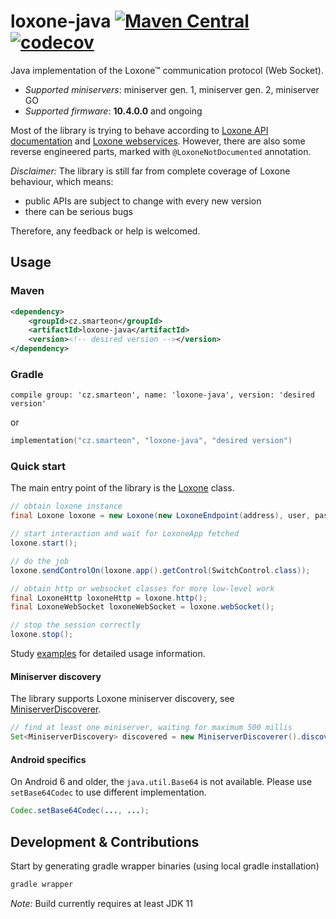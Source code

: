 # loxone-java [![Maven Central](https://maven-badges.herokuapp.com/maven-central/cz.smarteon/loxone-java/badge.svg)](https://maven-badges.herokuapp.com/maven-central/cz-smarteon/loxone-java) [![codecov](https://codecov.io/gh/Smarteon/loxone-java/branch/master/graph/badge.svg)](https://codecov.io/gh/Smarteon/loxone-java)
Java implementation of the Loxone™ communication protocol (Web Socket).

* *Supported miniservers*: miniserver gen. 1, miniserver gen. 2, miniserver GO
* *Supported firmware*: **10.4.0.0** and ongoing

Most of the library is trying to behave according to 
[Loxone API documentation](https://www.loxone.com/enen/kb/api/) 
and [Loxone webservices](https://www.loxone.com/enen/kb/web-services/). 
However, there are also some reverse engineered parts, marked with `@LoxoneNotDocumented` annotation.  

*Disclaimer:*
The library is still far from complete coverage of Loxone behaviour, which means:
* public APIs are subject to change with every new version
* there can be serious bugs 

Therefore, any feedback or help is welcomed.
 
## Usage
### Maven
```xml
<dependency>
    <groupId>cz.smarteon</groupId>
    <artifactId>loxone-java</artifactId>
    <version><!-- desired version --></version>
</dependency>
```

### Gradle
```
compile group: 'cz.smarteon', name: 'loxone-java', version: 'desired version'
```
or
```kotlin
implementation("cz.smarteon", "loxone-java", "desired version")
```

### Quick start
The main entry point of the library is the [Loxone](src/main/java/cz/smarteon/loxone/Loxone.java) class.
```java
// obtain loxone instance
final Loxone loxone = new Loxone(new LoxoneEndpoint(address), user, password, uiPassword);

// start interaction and wait for LoxoneApp fetched
loxone.start();

// do the job
loxone.sendControlOn(loxone.app().getControl(SwitchControl.class));

// obtain http or websocket classes for more low-level work
final LoxoneHttp loxoneHttp = loxone.http();
final LoxoneWebSocket loxoneWebSocket = loxone.webSocket();

// stop the session correctly
loxone.stop();
```
Study [examples](examples) for detailed usage information.

#### Miniserver discovery
The library supports Loxone miniserver discovery, 
see [MiniserverDiscoverer](src/main/java/cz/smarteon/loxone/discovery/MiniserverDiscoverer.java).
```java
// find at least one miniserver, waiting for maximum 500 millis
Set<MiniserverDiscovery> discovered = new MiniserverDiscoverer().discover(1, 500);
```

#### Android specifics
On Android 6 and older, the `java.util.Base64` is not available. Please use `setBase64Codec` to use different implementation. 
```java
Codec.setBase64Codec(..., ...);
```
## Development & Contributions
Start by generating gradle wrapper binaries (using local gradle installation)
```bash
gradle wrapper
```

_Note:_ Build currently requires at least JDK 11
